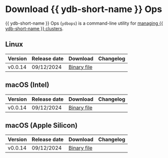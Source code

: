 # Download {{ ydb-short-name }} Ops

{{ ydb-short-name }} Ops (`ydbops`) is a command-line utility for [managing {{ ydb-short-name }} clusters](../reference/ydbops/index.md).

## Linux

| Version | Release date | Download | Changelog |
| :--- | :--- | :--- | :--- |
| v0.0.14 | 09/12/2024 | [Binary file](https://github.com/ydb-platform/ydbops/releases/download/v0.0.14/ydbops) |  |

## macOS (Intel)

| Version | Release date | Download | Changelog |
| :--- | :--- | :--- | :--- |
| v0.0.14 | 09/12/2024 | [Binary file](https://github.com/ydb-platform/ydbops/releases/download/v0.0.14/ydbops_darwin_amd64) |  |

## macOS (Apple Silicon)

| Version | Release date | Download | Changelog|
| :--- | :--- | :--- | :--- |
| v0.0.14 | 09/12/2024 | [Binary file](https://github.com/ydb-platform/ydbops/releases/download/v0.0.14/ydbops_darwin_arm64) |  |
